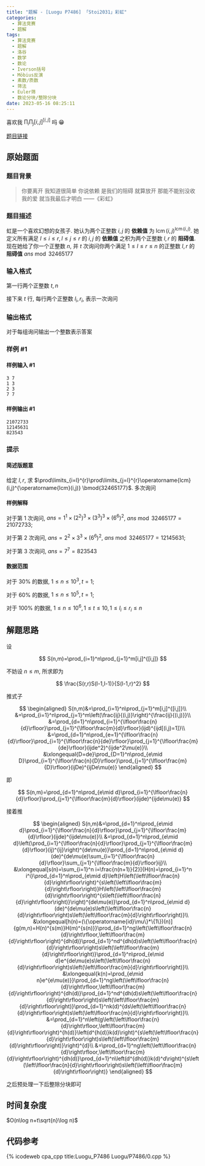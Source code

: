 ```yaml
---
title: "题解 - [Luogu P7486] 「Stoi2031」彩虹"
categories:
  - 算法竞赛
  - 题解
tags:
  - 算法竞赛
  - 题解
  - 洛谷
  - 数学
  - 数论
  - Iverson括号
  - Möbius反演
  - 素数/质数
  - 筛法
  - Euler筛
  - 数论分块/整除分块
date: 2023-05-16 08:25:11
---
```


喜欢我 $\prod_i\prod_j [i,j]^{[i,j]}$ 吗 😁

[题目链接](https://www.luogu.com.cn/problem/P7486)

<!-- more -->

## 原始题面

### 题目背景

> 你要离开 我知道很简单 你说依赖 是我们的阻碍 就算放开 那能不能别没收我的爱 就当我最后才明白 ——《彩虹》

### 题目描述

虹是一个喜欢幻想的女孩子. 她认为两个正整数 $i,j$ 的 **依赖值** 为 $\operatorname{lcm}(i,j)^{\operatorname{lcm}(i,j)}$. 她定义所有满足 $l \le i \le r,l \le j \le r$ 的 $i,j$ 的 **依赖值** 之积为两个正整数 $l,r$ 的 **阻碍值**. 现在她给了你一个正整数 $n$, 并 $t$ 次询问你两个满足 $1 \le l \le r \le n$ 的正整数 $l,r$ 的 **阻碍值** $ans\bmod{32465177}$

### 输入格式

第一行两个正整数 $t,n$

接下来 $t$ 行, 每行两个正整数 $l_i,r_i$, 表示一次询问

### 输出格式

对于每组询问输出一个整数表示答案

### 样例 #1

#### 样例输入 #1

```input1
3 7
1 3
2 3
7 7
```

#### 样例输出 #1

```output1
21072733
12145631
823543
```

### 提示

#### 简述版题意

给定 $l,r$, 求 $\prod\limits_{i=l}^{r}\prod\limits_{j=l}^{r}\operatorname{lcm}(i,j)^{\operatorname{lcm}(i,j)} \bmod{32465177}$. 多次询问

#### 样例解释

对于第 $1$ 次询问, $ans=1^1 \times (2^2)^3 \times (3^3)^3 \times (6^6)^2$, $ans \bmod{32465177}=21072733$;

对于第 $2$ 次询问, $ans=2^2 \times 3^3 \times (6^6)^2$, $ans \bmod{32465177}=12145631$;

对于第 $3$ 次询问, $ans=7^7=823543$

#### 数据范围

对于 $30\%$ 的数据, $1 \le n \le 10^3,t=1$;

对于 $60\%$ 的数据, $1 \le n \le 10^5,t=1$;

对于 $100\%$ 的数据, $1 \le n \le 10^6,1 \le t \le 10,1 \le l_i \le r_i \le n$

## 解题思路

设

$$
S(n,m)=\prod_{i=1}^n\prod_{j=1}^m[i,j]^{[i,j]}
$$

不妨设 $n\leq m$, 所求即为

$$
\frac{S(r,r)S(l-1,l-1)}{S(l-1,r)^2}
$$

推式子

$$
\begin{aligned}
  S(n,m)&=\prod_{i=1}^n\prod_{j=1}^m[i,j]^{[i,j]}\\
  &=\prod_{i=1}^n\prod_{j=1}^m\left(\frac{ij}{(i,j)}\right)^{\frac{ij}{(i,j)}}\\
  &=\prod_{d=1}^n\prod_{i=1}^{\lfloor\frac{n}{d}\rfloor}\prod_{j=1}^{\lfloor\frac{m}{d}\rfloor}(ijd)^{ijd[(i,j)=1]}\\
  &=\prod_{d=1}^n\prod_{e=1}^{\lfloor\frac{n}{d}\rfloor}\prod_{i=1}^{\lfloor\frac{n}{de}\rfloor}\prod_{j=1}^{\lfloor\frac{m}{de}\rfloor}(ijde^2)^{ijde^2\mu(e)}\\
  &\xlongequal{D=de}\prod_{D=1}^n\prod_{e\mid D}\prod_{i=1}^{\lfloor\frac{n}{D}\rfloor}\prod_{j=1}^{\lfloor\frac{m}{D}\rfloor}(ijDe)^{ijDe\mu(e)}
\end{aligned}
$$

即

$$
S(n,m)=\prod_{d=1}^n\prod_{e\mid d}\prod_{i=1}^{\lfloor\frac{n}{d}\rfloor}\prod_{j=1}^{\lfloor\frac{m}{d}\rfloor}(ijde)^{ijde\mu(e)}
$$

接着推

$$
\begin{aligned}
  S(n,m)&=\prod_{d=1}^n\prod_{e\mid d}\prod_{i=1}^{\lfloor\frac{n}{d}\rfloor}\prod_{j=1}^{\lfloor\frac{m}{d}\rfloor}(ijde)^{ijde\mu(e)}\\
  &=\prod_{d=1}^n\prod_{e\mid d}\left(\prod_{i=1}^{\lfloor\frac{n}{d}\rfloor}\prod_{j=1}^{\lfloor\frac{m}{d}\rfloor}(ij)^{ij}\right)^{de\mu(e)}\prod_{d=1}^n\prod_{e\mid d}(de)^{de\mu(e)\sum_{i=1}^{\lfloor\frac{n}{d}\rfloor}\sum_{j=1}^{\lfloor\frac{m}{d}\rfloor}ij}\\
  &\xlongequal[s(n)=\sum_{i=1}^n i=\frac{n(n+1)}{2}]{H(n)=\prod_{i=1}^n i^i}\prod_{d=1}^n\prod_{e\mid d}\left(H\left(\left\lfloor\frac{n}{d}\right\rfloor\right)^{s\left(\left\lfloor\frac{m}{d}\right\rfloor\right)}H\left(\left\lfloor\frac{m}{d}\right\rfloor\right)^{s\left(\left\lfloor\frac{n}{d}\right\rfloor\right)}\right)^{de\mu(e)}\prod_{d=1}^n\prod_{e\mid d}(de)^{de\mu(e)s\left(\left\lfloor\frac{n}{d}\right\rfloor\right)s\left(\left\lfloor\frac{m}{d}\right\rfloor\right)}\\
  &\xlongequal[h(n)=(\{\operatorname{id}\mu\}*\{1\})(n)]{g(m,n)=H(n)^{s(m)}H(m)^{s(n)}}\prod_{d=1}^ng\left(\left\lfloor\frac{n}{d}\right\rfloor,\left\lfloor\frac{m}{d}\right\rfloor\right)^{dh(d)}\prod_{d=1}^nd^{dh(d)s\left(\left\lfloor\frac{n}{d}\right\rfloor\right)s\left(\left\lfloor\frac{m}{d}\right\rfloor\right)}\prod_{d=1}^n\prod_{e\mid d}e^{de\mu(e)s\left(\left\lfloor\frac{n}{d}\right\rfloor\right)s\left(\left\lfloor\frac{m}{d}\right\rfloor\right)}\\
  &\xlongequal{k(n)=\prod_{e\mid n}e^{e\mu(e)}}\prod_{d=1}^ng\left(\left\lfloor\frac{n}{d}\right\rfloor,\left\lfloor\frac{m}{d}\right\rfloor\right)^{dh(d)}\prod_{d=1}^nd^{dh(d)s\left(\left\lfloor\frac{n}{d}\right\rfloor\right)s\left(\left\lfloor\frac{m}{d}\right\rfloor\right)}\prod_{d=1}^nk(d)^{ds\left(\left\lfloor\frac{n}{d}\right\rfloor\right)s\left(\left\lfloor\frac{m}{d}\right\rfloor\right)}\\
  &=\prod_{d=1}^n\left(g\left(\left\lfloor\frac{n}{d}\right\rfloor,\left\lfloor\frac{m}{d}\right\rfloor\right)^{h(d)}\left(d^{h(d)}k(d)\right)^{s\left(\left\lfloor\frac{n}{d}\right\rfloor\right)s\left(\left\lfloor\frac{m}{d}\right\rfloor\right)}\right)^{d}\\
  &=\prod_{d=1}^ng\left(\left\lfloor\frac{n}{d}\right\rfloor,\left\lfloor\frac{m}{d}\right\rfloor\right)^{dh(d)}\prod_{d=1}^n\left(d^{dh(d)}k(d)^d\right)^{s\left(\left\lfloor\frac{n}{d}\right\rfloor\right)s\left(\left\lfloor\frac{m}{d}\right\rfloor\right)}
\end{aligned}
$$

之后预处理一下后整除分块即可

## 时间复杂度

$O(n\log n+t\sqrt{n}\log n)$

## 代码参考

{% icodeweb cpa_cpp title:Luogu_P7486 Luogu/P7486/0.cpp %}
